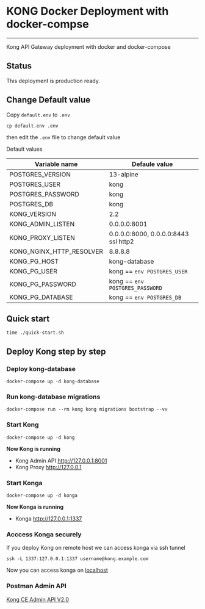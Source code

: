 # KONG Docker Deployment with docker-compse
---

Kong API Gateway deployment with docker and docker-compose


## Status

This deployment is production ready.

## Change Default value

Copy `default.env` to `.env`

```
cp default.env .env
```

then edit the `.env` file to change default value

Default values

| Variable name | Defaule value |
|---------------|---------------|
| POSTGRES_VERSION  | 13-alpine |
| POSTGRES_USER     | kong |
| POSTGRES_PASSWORD | kong |
| POSTGRES_DB       | kong |
| KONG_VERSION      | 2.2 |
| KONG_ADMIN_LISTEN | 0.0.0.0:8001 |
| KONG_PROXY_LISTEN | 0.0.0.0:8000, 0.0.0.0:8443 ssl http2 |
| KONG_NGINX_HTTP_RESOLVER | 8.8.8.8 |
| KONG_PG_HOST      | kong-database |
| KONG_PG_USER      | kong == `env POSTGRES_USER` |
| KONG_PG_PASSWORD  | kong == `env POSTGRES_PASSWORD`|
| KONG_PG_DATABASE  | kong == `env POSTGRES_DB`   |


## Quick start

```
time ./quick-start.sh
```

## Deploy Kong step by step

### Deploy kong-database

```
docker-compose up -d kong-database
```

### Run kong-database migrations

```
docker-compose run --rm kong kong migrations bootstrap --vv
```

### Start Kong

```
docker-compose up -d kong
```

**Now Kong is running**

- Kong Admin API http://127.0.0.1:8001
- Kong Proxy http://127.0.0.1

### Start Konga

```
docker-compose up -d konga
```

**Now Konga is running**

- Konga http://127.0.0.1:1337

### Acccess Konga securely

If you deploy Kong on remote host we can access konga via ssh tunnel

```
ssh -L 1337:127.0.0.1:1337 username@kong.example.com
```

Now you can access konga on [localhost](http://localhost:1337)

### Postman Admin API
[Kong CE Admin API V2.0](https://documenter.getpostman.com/view/10587735/SzS7QS2c?version=latest#b5c37285-0e71-411a-b44d-f06fea8e6b24)

